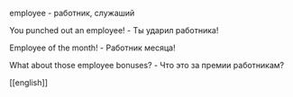 employee - работник, служаший


You punched out an employee! - Ты ударил работника!

Employee of the month! - Работник месяца!

What about those employee bonuses? - Что это за премии работникам?

[[english]]